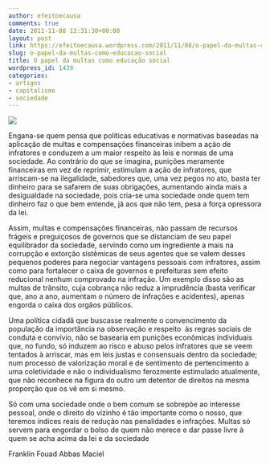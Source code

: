 ```yaml
---
author: efeitoecausa
comments: true
date: 2011-11-08 12:31:30+00:00
layout: post
link: https://efeitoecausa.wordpress.com/2011/11/08/o-papel-da-multas-como-educacao-social/
slug: o-papel-da-multas-como-educacao-social
title: O papel da multas como educação social
wordpress_id: 1439
categories:
- artigos
- capitalismo
- sociedade
---
```


[![](http://efeitoecausa.files.wordpress.com/2011/11/multa.jpg)](http://efeitoecausa.files.wordpress.com/2011/11/multa.jpg)

Engana-se quem pensa que políticas educativas e normativas baseadas na aplicação de multas e compensações financeiras inibem a ação de infratores e conduzem a um maior respeito às leis e normas de uma sociedade. Ao contrário do que se imagina, punições meramente financeiras em vez de reprimir, estimulam a ação de infratores, que arriscam-se na ilegalidade, sabedores que, uma vez pegos no ato, basta ter dinheiro para se safarem de suas obrigações, aumentando ainda mais a desigualdade na sociedade, pois cria-se uma sociedade onde quem tem dinheiro faz o que bem entende, já aos que não tem, pesa a força opressora da lei.



Assim, multas e compensações financeiras, não passam de recursos frágeis e preguiçosos de governos que se distanciam de seu papel equilibrador da sociedade, servindo como um ingrediente a mais na corrupção e extorção sistêmicas de seus agentes que se valem desses pequenos poderes para negociar vantagens pessoais com infratores, assim como para fortalecer o caixa de governos e prefeituras sem efeito reducional nenhum comprovado na infração. Um exemplo disso são as multas de trânsito, cuja cobrança não reduz a imprudência (basta verificar que, ano a ano, aumentam o número de infrações e acidentes), apenas engorda o caixa dos orgãos públicos.



Uma política cidadã que buscasse realmente o convencimento da população da importância na observação e respeito  às regras sociais de conduta e convívio, não se basearia em punições econômicas individuais que, no fundo, só induzem ao risco e abuso pelos infratores que se veem tentados à arriscar, mas em leis justas e consensuais dentro da sociedade; num processo de valorização moral e de sentimento de pertencimento a uma coletividade e não o individualismo ferozmente estimulado atualmente, que não reconhece na figura do outro um detentor de direitos na mesma proporção que os vê em si mesmo.



Só com uma sociedade onde o bem comum se sobrepõe ao interesse pessoal, onde o direito do vizinho é tão importante como o nosso, que teremos índices reais de redução nas penalidades e infrações. Multas só servem para engordar o bolso de quem não merece e dar passe livre à quem se acha acima da lei e da sociedade



Franklin Fouad Abbas Maciel




